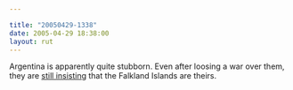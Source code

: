 ```yaml
---

title: "20050429-1338"
date: 2005-04-29 18:38:00
layout: rut
---
```


<p> Argentina is apparently quite stubborn.
Even after loosing a war over them, they are <a href="http://news.bbc.co.uk/2/hi/americas/4496791.stm">still
insisting</a> that the Falkland Islands are theirs.</p>


